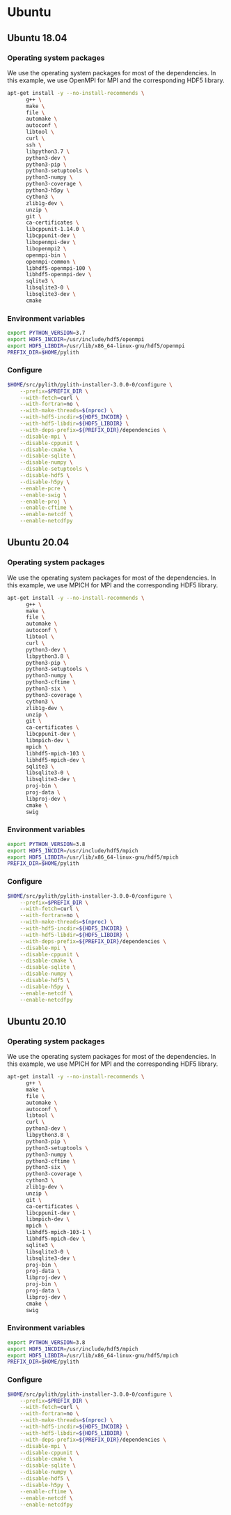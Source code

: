 # Ubuntu

## Ubuntu 18.04

### Operating system packages

We use the operating system packages for most of the dependencies. In
this example, we use OpenMPI for MPI and the corresponding HDF5 library.

```bash
apt-get install -y --no-install-recommends \
      g++ \
      make \
      file \
      automake \
      autoconf \
      libtool \
      curl \
      ssh \
      libpython3.7 \
      python3-dev \
      python3-pip \
      python3-setuptools \
      python3-numpy \
      python3-coverage \
      python3-h5py \
      cython3 \
      zlib1g-dev \
      unzip \
      git \
      ca-certificates \
      libcppunit-1.14.0 \
      libcppunit-dev \
      libopenmpi-dev \
      libopenmpi2 \
      openmpi-bin \
      openmpi-common \
      libhdf5-openmpi-100 \
      libhdf5-openmpi-dev \
      sqlite3 \
      libsqlite3-0 \
      libsqlite3-dev \
      cmake
```

### Environment variables

```bash
export PYTHON_VERSION=3.7
export HDF5_INCDIR=/usr/include/hdf5/openmpi
export HDF5_LIBDIR=/usr/lib/x86_64-linux-gnu/hdf5/openmpi
PREFIX_DIR=$HOME/pylith
```

### Configure

```bash
$HOME/src/pylith/pylith-installer-3.0.0-0/configure \
    --prefix=$PREFIX_DIR \
    --with-fetch=curl \
    --with-fortran=no \
    --with-make-threads=$(nproc) \
    --with-hdf5-incdir=${HDF5_INCDIR} \
    --with-hdf5-libdir=${HDF5_LIBDIR} \
    --with-deps-prefix=${PREFIX_DIR}/dependencies \
    --disable-mpi \
    --disable-cppunit \
    --disable-cmake \
    --disable-sqlite \
    --disable-numpy \
    --disable-setuptools \
    --disable-hdf5 \
    --disable-h5py \
    --enable-pcre \
    --enable-swig \
    --enable-proj \
    --enable-cftime \
    --enable-netcdf \
    --enable-netcdfpy
```


## Ubuntu 20.04

### Operating system packages

We use the operating system packages for most of the dependencies. In
this example, we use MPICH for MPI and the corresponding HDF5 library.

```bash
apt-get install -y --no-install-recommends \
      g++ \
      make \
      file \
      automake \
      autoconf \
      libtool \
      curl \
      python3-dev \
      libpython3.8 \
      python3-pip \
      python3-setuptools \
      python3-numpy \
      python3-cftime \
      python3-six \
      python3-coverage \
      cython3 \
      zlib1g-dev \
      unzip \
      git \
      ca-certificates \
      libcppunit-dev \
      libmpich-dev \
      mpich \
      libhdf5-mpich-103 \
      libhdf5-mpich-dev \
      sqlite3 \
      libsqlite3-0 \
      libsqlite3-dev \
      proj-bin \
      proj-data \
      libproj-dev \
      cmake \
      swig
```

### Environment variables

```bash
export PYTHON_VERSION=3.8
export HDF5_INCDIR=/usr/include/hdf5/mpich
export HDF5_LIBDIR=/usr/lib/x86_64-linux-gnu/hdf5/mpich
PREFIX_DIR=$HOME/pylith
```

### Configure

```bash
$HOME/src/pylith/pylith-installer-3.0.0-0/configure \
    --prefix=$PREFIX_DIR \
    --with-fetch=curl \
    --with-fortran=no \
    --with-make-threads=$(nproc) \
    --with-hdf5-incdir=${HDF5_INCDIR} \
    --with-hdf5-libdir=${HDF5_LIBDIR} \
    --with-deps-prefix=${PREFIX_DIR}/dependencies \
    --disable-mpi \
    --disable-cppunit \
    --disable-cmake \
    --disable-sqlite \
    --disable-numpy \
    --disable-hdf5 \
    --disable-h5py \
    --enable-netcdf \
    --enable-netcdfpy
```


## Ubuntu 20.10

### Operating system packages

We use the operating system packages for most of the dependencies. In
this example, we use MPICH for MPI and the corresponding HDF5 library.

```bash
apt-get install -y --no-install-recommends \
      g++ \
      make \
      file \
      automake \
      autoconf \
      libtool \
      curl \
      python3-dev \
      libpython3.8 \
      python3-pip \
      python3-setuptools \
      python3-numpy \
      python3-cftime \
      python3-six \
      python3-coverage \
      cython3 \
      zlib1g-dev \
      unzip \
      git \
      ca-certificates \
      libcppunit-dev \
      libmpich-dev \
      mpich \
      libhdf5-mpich-103-1 \
      libhdf5-mpich-dev \
      sqlite3 \
      libsqlite3-0 \
      libsqlite3-dev \
      proj-bin \
      proj-data \
      libproj-dev \
      proj-bin \
      proj-data \
      libproj-dev \
      cmake \
      swig
```

### Environment variables

```bash
export PYTHON_VERSION=3.8
export HDF5_INCDIR=/usr/include/hdf5/mpich
export HDF5_LIBDIR=/usr/lib/x86_64-linux-gnu/hdf5/mpich
PREFIX_DIR=$HOME/pylith
```

### Configure

```bash
$HOME/src/pylith/pylith-installer-3.0.0-0/configure \
    --prefix=$PREFIX_DIR \
    --with-fetch=curl \
    --with-fortran=no \
    --with-make-threads=$(nproc) \
    --with-hdf5-incdir=${HDF5_INCDIR} \
    --with-hdf5-libdir=${HDF5_LIBDIR} \
    --with-deps-prefix=${PREFIX_DIR}/dependencies \
    --disable-mpi \
    --disable-cppunit \
    --disable-cmake \
    --disable-sqlite \
    --disable-numpy \
    --disable-hdf5 \
    --disable-h5py \
    --enable-cftime \
    --enable-netcdf \
    --enable-netcdfpy
```
